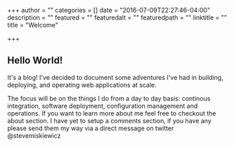 +++
author = ""
categories = []
date = "2016-07-09T22:27:46-04:00"
description = ""
featured = ""
featuredalt = ""
featuredpath = ""
linktitle = ""
title = "Welcome"

+++

## Hello World!

It's a blog! I've decided to document some adventures I've had in building, deploying, and operating web applications at scale.  

The focus will be on the things I do from a day to day basis: continous integration, software deployment, configuration management and operations.  If you want to learn more about me feel free to checkout the about section.  I have yet to setup a comments section, if you have any please send them my way via a direct message on twitter @stevemiskiewicz

